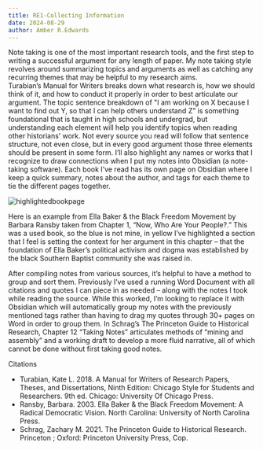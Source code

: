 ```yaml
---
title: RE1-Collecting Information
date: 2024-08-29
author: Amber R.Edwards
---
```


Note taking is one of the most important research tools, and the first step to writing a successful argument for any length of paper. My note taking style revolves around summarizing topics and arguments as well as catching any recurring themes that may be helpful to my research aims. Turabian’s Manual for Writers breaks down what research is, how we should think of it, and how to conduct it properly in order to best articulate our argument. The topic sentence breakdown of "I am working on X because I want to find out Y, so that I can help others understand Z” is something foundational that is taught in high schools and undergrad, but understanding each element will help you identify topics when reading other historians’ work. Not every source you read will follow that sentence structure, not even close, but in every good argument those three elements should be present in some form. I’ll also highlight any names or works that I recognize to draw connections when I put my notes into Obsidian (a note-taking software). Each book I’ve read has its own page on Obsidian where I keep a quick summary, notes about the author, and tags for each theme to tie the different pages together.

![highlightedbookpage](/HIS-8010-media.jpg)

Here is an example from Ella Baker & the Black Freedom Movement by Barbara Ransby taken from Chapter 1, “Now, Who Are Your People?.” This was a used book, so the blue is not mine, in yellow I’ve highlighted a section that I feel is setting the context for her argument in this chapter – that the foundation of Ella Baker’s political activism and dogma was established by the black Southern Baptist community she was raised in. 

After compiling notes from various sources, it’s helpful to have a method to group and sort them. Previously I’ve used a running Word Document with all citations and quotes I can piece in as needed – along with the notes I took while reading the source. While this worked, I’m looking to replace it with Obsidian which will automatically group my notes with the previously mentioned tags rather than having to drag my quotes through 30+ pages on Word in order to group them. In Schrag’s The Princeton Guide to Historical Research, Chapter 12 “Taking Notes” articulates methods of “mining and assembly” and a working draft to develop a more fluid narrative, all of which cannot be done without first taking good notes.

Citations
- Turabian, Kate L. 2018. A Manual for Writers of Research Papers, Theses, and Dissertations, Ninth Edition: Chicago Style for Students and Researchers. 9th ed. Chicago: University Of Chicago Press.
- ‌Ransby, Barbara. 2003. Ella Baker & the Black Freedom Movement: A Radical Democratic Vision. North Carolina: University of North Carolina Press.
- Schrag, Zachary M. 2021. The Princeton Guide to Historical Research. Princeton ; Oxford: Princeton University Press, Cop.